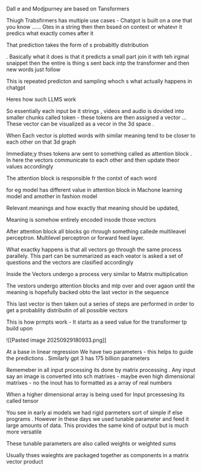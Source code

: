 Dall e and Modjpurney are based on Tansformers 


Thiugh Trabsfirmers has multiple use cases - Chatgot is built on a one that you know ...... Gtes in a string then then bssed on context or whatevr it predics what exactly comes after it 

That prediction takes the form of s probabltly distribution 

. Basically what it does is that it predicts  a small part join it with teh irginal snaippet then the entire is thing s sent back intp the transformer and  then new words just follow 

This is repeated predicton and sampling whoch s what actually happens in chatgpt 

Heres how such LLMS work 

So essentially each input be it strings , videos and audio is dovided into smaller chunks called token - these tokens are then assigned a vector ... These vector can be visualized as a vecor in the 3d space . 

When Each vector is plotted words with similar meaning tend to be closer to each other on that 3d graph 

Immediate;y thses tokens arw sent to something called as attention block . In here the vectors communicate to each other and then update theor values accordingly

The attention block is responsible fr the contxt of each word


for eg model has different value in attention block in Machone learning model and amother in fashion model 

Relevant meanings and how exactly that meaning should be updated,

Meaning is somehow entirely encoded insode those vectors 


After attention block all blocks go rhrough something callede multileavel perceptron. Multilevel perceptron or forward feed layer. 

What exactky happens is that all vectors go through the same process parallely. This part can be summarized as each veator is asked a set of questions and the vectors are clasified accordingly 

Inside the Vectors undergo a process very similar to Matrix multiplication 

The vestors undergo attention blocks and mlp over and over agaon until the meaning is hopefully backed obto the last vector in the sequence 


This last  vector is then taken out a series of steps are performed in order to get a  probablity distributin of all possible vectors 

This is how prmpts work - It starts as a seed value for the transformer tp build upon

![[Pasted image 20250929180933.png]]

At a base in linear regression We have two parameters - this helps to guide  the predictions . Similarly gpt 3 has 175 billion parameters 

Rememeber in all input processing its done by matrix processing . Any input say an image is converted into sch matrixes - maybe even high dimensional matrixes - no the inout has to formatted as a array of real numbers 

When a higher dimensional array is being used for Input prcessesing its called tensor 


You see in early ai models we had rigid parmeters sort of simple if else programs . However in these days we used tunable parameter and feed it large amounts of data. This provides the same kind of output but is much more versatile 

These tunable parameters are also called weights or weighted sums 

Usually thses waieghts are packaged together as components in a matrix vector product 

